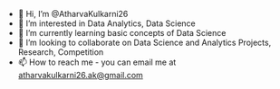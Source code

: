 - 👋 Hi, I’m @AtharvaKulkarni26
- 👀 I’m interested in Data Analytics, Data Science
- 🌱 I’m currently learning basic concepts of Data Science
- 💞️ I’m looking to collaborate on Data Science and Analytics Projects, Research, Competition
- 📫 How to reach me - you can email me at atharvakulkarni26.ak@gmail.com

<!---
AtharvaKulkarni26/AtharvaKulkarni26 is a ✨ special ✨ repository because its `README.md` (this file) appears on your GitHub profile.
You can click the Preview link to take a look at your changes.
--->
